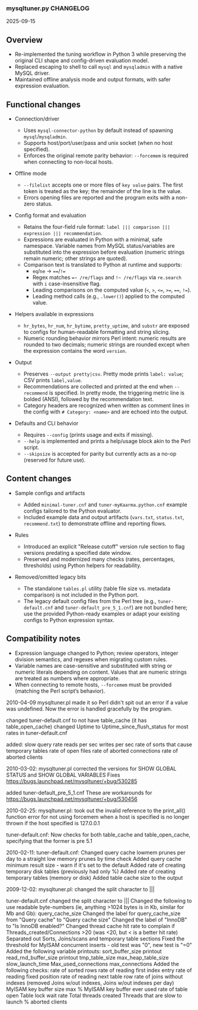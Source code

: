 ### mysqltuner.py CHANGELOG
2025-09-15

## Overview
- Re-implemented the tuning workflow in Python 3 while preserving the original CLI shape and config-driven evaluation model.
- Replaced escaping to shell to call `mysql` and `mysqladmin` with a native MySQL driver.
- Maintained offline analysis mode and output formats, with safer expression evaluation.

## Functional changes
- Connection/driver
  - Uses `mysql-connector-python` by default instead of spawning `mysql`/`mysqladmin`.
  - Supports host/port/user/pass and unix socket (when no host specified).
  - Enforces the original remote parity behavior: `--forcemem` is required when connecting to non-local hosts.

- Offline mode
  - `--filelist` accepts one or more files of `key value` pairs. The first token is treated as the key; the remainder of the line is the value.
  - Errors opening files are reported and the program exits with a non-zero status.

- Config format and evaluation
  - Retains the four-field rule format: `label ||| comparison ||| expression ||| recommendation`.
  - Expressions are evaluated in Python with a minimal, safe namespace. Variable names from MySQL status/variables are substituted into the expression before evaluation (numeric strings remain numeric; other strings are quoted).
  - Comparison text is translated to Python at runtime and supports:
    - `eq`/`ne` → `==`/`!=`
    - Regex matches `=~ /re/flags` and `!~ /re/flags` via `re.search` with `i` case-insensitive flag.
    - Leading comparisons on the computed value (`<`, `>`, `<=`, `>=`, `==`, `!=`).
    - Leading method calls (e.g., `.lower()`) applied to the computed value.

- Helpers available in expressions
  - `hr_bytes`, `hr_num`, `hr_bytime`, `pretty_uptime`, and `substr` are exposed to configs for human-readable formatting and string slicing.
  - Numeric rounding behavior mirrors Perl intent: numeric results are rounded to two decimals; numeric strings are rounded except when the expression contains the word `version`.

- Output
  - Preserves `--output pretty|csv`. Pretty mode prints `label: value`; CSV prints `label,value`.
  - Recommendations are collected and printed at the end when `--recommend` is specified. In pretty mode, the triggering metric line is bolded (ANSI), followed by the recommendation text.
  - Category headers are recognized when written as comment lines in the config with `# Category: <name>` and are echoed into the output.

- Defaults and CLI behavior
  - Requires `--config` (prints usage and exits if missing).
  - `--help` is implemented and prints a help/usage block akin to the Perl script.
  - `--skipsize` is accepted for parity but currently acts as a no-op (reserved for future use).

## Content changes
- Sample configs and artifacts
  - Added `minimal-tuner.cnf` and `tuner-myKaarma.python.cnf` example configs tailored to the Python evaluator.
  - Included example data and output artifacts (`vars.txt`, `status.txt`, `recommend.txt`) to demonstrate offline and reporting flows.

- Rules
  - Introduced an explicit "Release cutoff" version rule section to flag versions predating a specified date window.
  - Preserved and modernized many checks (rates, percentages, thresholds) using Python helpers for readability.

- Removed/omitted legacy bits
  - The standalone `tables.pl` utility (table file size vs. metadata comparison) is not included in the Python port.
  - The legacy default config files from the Perl tree (e.g., `tuner-default.cnf` and `tuner-default_pre_5_1.cnf`) are not bundled here; use the provided Python-ready examples or adapt your existing configs to Python expression syntax.

## Compatibility notes
- Expression language changed to Python; review operators, integer division semantics, and regexes when migrating custom rules.
- Variable names are case-sensitive and substituted with string or numeric literals depending on content. Values that are numeric strings are treated as numbers where appropriate.
- When connecting to remote hosts, `--forcemem` must be provided (matching the Perl script’s behavior).

2010-04-09
mysqltuner.pl
made it so Perl didn't spit out an error if a value was undefined.  Now the error is handled gracefully by the program.

changed tuner-default.cnf to not have table_cache (it has table_open_cache)
changed Uptime to Uptime_since_flush_status for most rates in tuner-default.cnf

added:
slow query rate
reads per sec
writes per sec
rate of sorts that cause temporary tables
rate of open files
rate of aborted connections
rate of aborted clients

2010-03-02:
mysqltuner.pl
corrected the versions for SHOW GLOBAL STATUS and SHOW GLOBAL VARIABLES
Fixes https://bugs.launchpad.net/mysqltuner/+bug/530285

added tuner-default_pre_5_1.cnf
These are workarounds for https://bugs.launchpad.net/mysqltuner/+bug/530456

2010-02-25:
mysqltuner.pl:
took out the invalid reference to the print_all() function
error for not using forcemem when a host is specified is no longer thrown if the host specified is 127.0.0.1

tuner-default.cnf:
Now checks for both table_cache and table_open_cache, specifying that the former is pre 5.1

2010-02-11:
tuner-default.cnf:
Changed query cache lowmem prunes per day to a straight low memory prunes by time check
Added query cache minimum result size - warn if it's set to the default
Added rate of creating temporary disk tables (previously had only %)
Added rate of creating temporary tables (memory or disk)
Added table cache size to the output

2009-12-02:
mysqltuner.pl:
changed the split character to |||

tuner-default.cnf
changed the split character to |||
Changed the following to use readable byte-numbers (ie, anything >1024 bytes is in Kb, similar for Mb and Gb):
  query_cache_size
Changed the label for query_cache_size from "Query cache" to "Query cache size"
Changed the label of "InnoDB" to "Is InnoDB enabled?"
Changed thread cache hit rate to complain if Threads_created/Connections >20 (was <20, but < is a better hit rate)
Separated out Sorts, Joins/scans and temporary table sections
Fixed the threshold for MyISAM concurrent inserts - old test was "0", new test is "=0"
Added the following variable printouts:
 sort_buffer_size printout
 read_rnd_buffer_size printout
 tmp_table_size
 max_heap_table_size
 slow_launch_time
 Max_used_connections
 max_connections
Added the following checks:
 rate of sorted rows 
 rate of reading first index entry
 rate of reading fixed position
 rate of reading next table row
 rate of joins without indexes (removed Joins w/out indexes, Joins w/out indexes per day)
 MyISAM key buffer size
 max % MyISAM key buffer ever used
 rate of table open
 Table lock wait rate
 Total threads created
 Threads that are slow to launch
 % aborted clients
